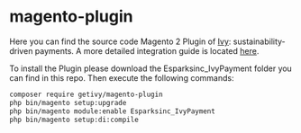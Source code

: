 # magento-plugin

Here you can find the source code Magento 2 Plugin of [Ivy](https://getivy.de): sustainability-driven payments. A more detailed integration guide is located [here](https://getivy.gitbook.io/integrate-us/).

To install the Plugin please download the Esparksinc_IvyPayment folder you can find in this repo. Then execute the following commands:

```bash
composer require getivy/magento-plugin
php bin/magento setup:upgrade
php bin/magento module:enable Esparksinc_IvyPayment
php bin/magento setup:di:compile
```
